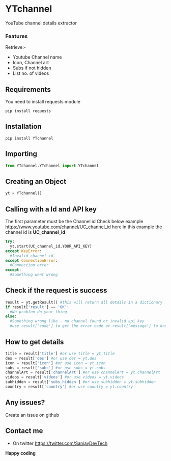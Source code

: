 # YTchannel
YouTube channel details extractor

### Features
Retrieve:-
- Youtube Channel name
- Icon, Channel art
- Subs if not hidden
- List no. of videos

## Requirements
You need to install requests module
```
pip install requests
```

## Installation
```
pip install YTchannel
```

## Importing
```python
from YTchannel.YTchannel import YTchannel
```

## Creating an Object
```python
yt = YTchannel()
```

## Calling with a Id and API key
The first parameter must be the Channel id
Check below example
https://www.youtube.com/channel/UC_channel_id
here in this example the channel id is **UC_channel_id**
```python
try:
  yt.start(UC_channel_id,YOUR_API_KEY)
except KeyError:
  #Invalid channel id
except ConnectionError:
  #Connection error
except:
  #Something went wrong
```
## Check if the request is success
```python
result = yt.getResult() #this will return all details in a dictionary
if result['result'] == 'OK':
  #No problem do your thing
else:
  #Something wrong like - no channel found or invalid api key
  #use result['code'] to get the error code or result['message'] to know the message
```
## How to get details
```python
title = result['title'] #or use title = yt.title
des = result['des'] #or use des = yt.des
icon = result['icon'] #or use icon = yt.icon
subs = result['subs'] #or use subs = yt.subs
channelArt = result['channelArt'] #or use channelArt = yt.channelArt
videos = result['videos'] #or use videos = yt.videos
subhidden = result['subs_hidden'] #or use subhidden = yt.subhidden
country = result['country'] #or use country = yt.country
```

## Any issues?
Create an issue on github

## Contact me
- On twitter https://twitter.com/SanjayDevTech

**Happy coding**